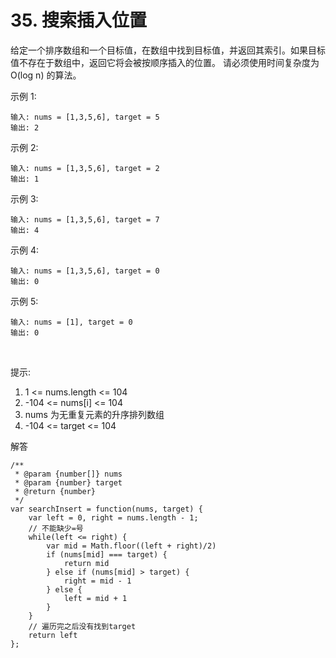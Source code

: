 # 35. 搜索插入位置
给定一个排序数组和一个目标值，在数组中找到目标值，并返回其索引。如果目标值不存在于数组中，返回它将会被按顺序插入的位置。
请必须使用时间复杂度为 O(log n) 的算法。

示例 1:
    
    输入: nums = [1,3,5,6], target = 5
    输出: 2
示例 2:

    输入: nums = [1,3,5,6], target = 2
    输出: 1
示例 3:

    输入: nums = [1,3,5,6], target = 7
    输出: 4
示例 4:

    输入: nums = [1,3,5,6], target = 0
    输出: 0
示例 5:

    输入: nums = [1], target = 0
    输出: 0
 

提示:

1. 1 <= nums.length <= 104
2. -104 <= nums[i] <= 104
3. nums 为无重复元素的升序排列数组
4. -104 <= target <= 104

解答

    /**
     * @param {number[]} nums
     * @param {number} target
     * @return {number}
     */
    var searchInsert = function(nums, target) {
        var left = 0, right = nums.length - 1;
        // 不能缺少=号
        while(left <= right) {
            var mid = Math.floor((left + right)/2)
            if (nums[mid] === target) {
                return mid
            } else if (nums[mid] > target) {
                right = mid - 1
            } else {
                left = mid + 1
            }
        }
        // 遍历完之后没有找到target
        return left
    };

